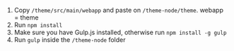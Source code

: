 1. Copy `/theme/src/main/webapp` and paste on `/theme-node/theme`. webapp = theme
2. Run `npm install`
3. Make sure you have Gulp.js installed, otherwise run `npm install -g gulp`
4. Run `gulp` inside the `/theme-node` folder
